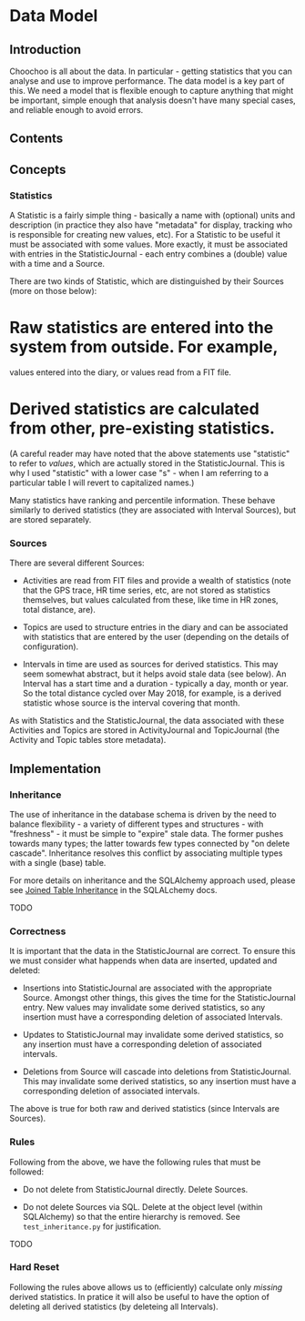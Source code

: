 
# Data Model

## Introduction

Choochoo is all about the data.  In particular - getting statistics that you
can analyse and use to improve performance.  The data model is a key part of
this.  We need a model that is flexible enough to capture anything that might
be important, simple enough that analysis doesn't have many special cases, and
reliable enough to avoid errors.

## Contents

## Concepts

### Statistics

A Statistic is a fairly simple thing - basically a name with (optional) units
and description (in practice they also have "metadata" for display, tracking
who is responsible for creating new values, etc).  For a Statistic to be
useful it must be associated with some values.  More exactly, it must be
associated with entries in the StatisticJournal - each entry combines a
(double) value with a time and a Source.

There are two kinds of Statistic, which are distinguished by their Sources
(more on those below):

# Raw statistics are entered into the system from outside.  For example,
  values entered into the diary, or values read from a FIT file.

# Derived statistics are calculated from other, pre-existing statistics.

(A careful reader may have noted that the above statements use "statistic" to
refer to *values*, which are actually stored in the StatisticJournal.  This is
why I used "statistic" with a lower case "s" - when I am referring to a
particular table I will revert to capitalized names.)

Many statistics have ranking and percentile information.  These behave
similarly to derived statistics (they are associated with Interval Sources),
but are stored separately.

### Sources

There are several different Sources:

* Activities are read from FIT files and provide a wealth of statistics (note
  that the GPS trace, HR time series, etc, are not stored as statistics
  themselves, but values calculated from these, like time in HR zones, total
  distance, are).

* Topics are used to structure entries in the diary and can be associated with
  statistics that are entered by the user (depending on the details of
  configuration).

* Intervals in time are used as sources for derived statistics.  This may seem
  somewhat abstract, but it helps avoid stale data (see below).  An Interval
  has a start time and a duration - typically a day, month or year.  So the
  total distance cycled over May 2018, for example, is a derived statistic
  whose source is the interval covering that month.

As with Statistics and the StatisticJournal, the data associated with these
Activities and Topics are stored in ActivityJournal and TopicJournal (the
Activity and Topic tables store metadata).

## Implementation

### Inheritance

The use of inheritance in the database schema is driven by the need to balance
flexibility - a variety of different types and structures - with "freshness" -
it must be simple to "expire" stale data.  The former pushes towards many
types; the latter towards few types connected by "on delete cascade".
Inheritance resolves this conflict by associating multiple types with a single
(base) table.

For more details on inheritance and the SQLAlchemy approach used, please see
[Joined Table
Inheritance](https://docs.sqlalchemy.org/en/latest/orm/inheritance.html#joined-table-inheritance)
in the SQLALchemy docs.

TODO



### Correctness

It is important that the data in the StatisticJournal are correct.  To ensure
this we must consider what happends when data are inserted, updated and
deleted:

* Insertions into StatisticJournal are associated with the appropriate Source.
  Amongst other things, this gives the time for the StatisticJournal entry.
  New values may invalidate some derived statistics, so any insertion must
  have a corresponding deletion of associated Intervals.

* Updates to StatisticJournal may invalidate some derived statistics, so any
  insertion must have a corresponding deletion of associated intervals.

* Deletions from Source will cascade into deletions from StatisticJournal.
  This may invalidate some derived statistics, so any insertion must have a
  corresponding deletion of associated intervals.

The above is true for both raw and derived statistics (since Intervals are
Sources).

### Rules

Following from the above, we have the following rules that must be followed:

* Do not delete from StatisticJournal directly.  Delete Sources.

* Do not delete Sources via SQL.  Delete at the object level (within
  SQLAlchemy) so that the entire hierarchy is removed.  See
  `test_inheritance.py` for justification.

TODO

### Hard Reset

Following the rules above allows us to (efficiently) calculate only *missing*
derived statistics.  In pratice it will also be useful to have the option of
deleting all derived statistics (by deleteing all Intervals).
